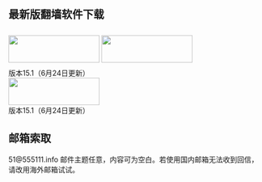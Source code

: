 <h2 class="GeneratedText">最新版翻墙软件下载</h2>
<a href="http://git.io/HNvvvQ"><div id="images"><img src="https://cloud.githubusercontent.com/assets/13546896/8962834/542bc3b2-35f7-11e5-8cd8-d275cecec187.jpg" width="180"  height="54"></a>
<a href="https://git.io/fgp" target="_blank"><img src="https://cloud.githubusercontent.com/assets/13546896/8962833/542b236c-35f7-11e5-9b6b-5ecef4e6a46e.jpg" width="180"  height="54" vspace= 10></a><div class="caption" align="bottom">版本15.1（6月24日更新）</div>
<a href="http://git.io/2S1IBQ" target="_blank"><img src="https://cloud.githubusercontent.com/assets/13546896/8963614/a7cea12a-35fb-11e5-8285-2c052e5ea386.jpg" width="180"  height="54" hspace= 0></a><div class="caption" align="bottom">版本15.1（6月24日更新）</div>

<h2 class="GeneratedText">邮箱索取</h2>
51@555111.info 邮件主题任意，内容可为空白。若使用国内邮箱无法收到回信，请改用海外邮箱试试。


